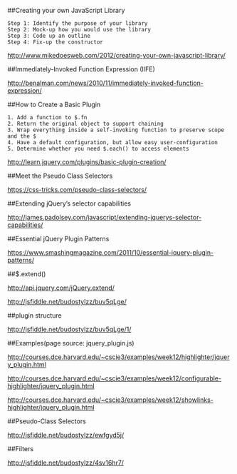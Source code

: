 ##Creating your own JavaScript Library

	Step 1: Identify the purpose of your library
	Step 2: Mock-up how you would use the library
	Step 3: Code up an outline
	Step 4: Fix-up the constructor

http://www.mikedoesweb.com/2012/creating-your-own-javascript-library/

##Immediately-Invoked Function Expression (IIFE)

http://benalman.com/news/2010/11/immediately-invoked-function-expression/

##How to Create a Basic Plugin

	1. Add a function to $.fn
	2. Return the original object to support chaining
	3. Wrap everything inside a self-invoking function to preserve scope and the $
	4. Have a default configuration, but allow easy user-configuration
	5. Determine whether you need $.each() to access elements 

http://learn.jquery.com/plugins/basic-plugin-creation/

##Meet the Pseudo Class Selectors

https://css-tricks.com/pseudo-class-selectors/

##Extending jQuery’s selector capabilities

http://james.padolsey.com/javascript/extending-jquerys-selector-capabilities/

##Essential jQuery Plugin Patterns

https://www.smashingmagazine.com/2011/10/essential-jquery-plugin-patterns/

##$.extend()

http://api.jquery.com/jQuery.extend/

http://jsfiddle.net/budostylzz/buv5qLge/

##plugin structure

http://jsfiddle.net/budostylzz/buv5qLge/1/

##Examples(page source: jquery_plugin.js)

http://courses.dce.harvard.edu/~cscie3/examples/week12/highlighter/jquery_plugin.html

http://courses.dce.harvard.edu/~cscie3/examples/week12/configurable-highlighter/jquery_plugin.html

http://courses.dce.harvard.edu/~cscie3/examples/week12/showlinks-highlighter/jquery_plugin.html

##Pseudo-Class Selectors

http://jsfiddle.net/budostylzz/ewfgyd5j/

##Filters

http://jsfiddle.net/budostylzz/4sv16hr7/
